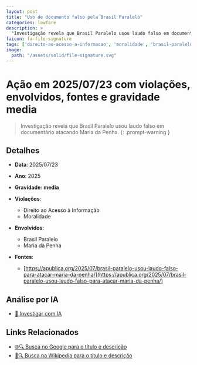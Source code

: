 ```yaml
---
layout: post
title: "Uso de documento falso pela Brasil Paralelo"
categories: lawfare
description: > 
  "Investigação revela que Brasil Paralelo usou laudo falso em documentário atacando Maria da Penha."
faicon: fa-file-signature
tags: ['direito-ao-acesso-a-informacao', 'moralidade', 'brasil-paralelo', 'maria-da-penha', 'gravidade-media', 'documento-falso', 'maria-da-penha']
image:
  path: "/assets/solid/file-signature.svg"
---
```


# Ação em 2025/07/23 com violações, envolvidos, fontes e gravidade media

> Investigação revela que Brasil Paralelo usou laudo falso em documentário atacando Maria da Penha.
{: .prompt-warning }

## Detalhes
- **Data**: 2025/07/23
- **Ano**: 2025
- **Gravidade**: **media** <i class="fas fa-file-signature"></i>

- **Violações**:
  - Direito ao Acesso à Informação
  - Moralidade
- **Envolvidos**:
  - Brasil Paralelo
  - Maria da Penha
- **Fontes**:
  - [https://apublica.org/2025/07/brasil-paralelo-usou-laudo-falso-para-atacar-maria-da-penha/](https://apublica.org/2025/07/brasil-paralelo-usou-laudo-falso-para-atacar-maria-da-penha/)

## Análise por IA
- [🤖 Investigar com IA](https://www.perplexity.ai/search?q=%20Uso%20de%20documento%20falso%20pela%20Brasil%20Paralelo%20Investiga%C3%A7%C3%A3o%20revela%20que%20Brasil%20Paralelo%20usou%20laudo%20falso%20em%20document%C3%A1rio%20atacando%20Maria%20da%20Penha.%20Direito%20ao%20Acesso%20%C3%A0%20Informa%C3%A7%C3%A3o%20Moralidade%202025%20gravidade%20media)

## Links Relacionados
- [🌐🔍 Busca no Google para o título e descrição](https://www.google.com/search?q=%20Uso%20de%20documento%20falso%20pela%20Brasil%20Paralelo%20Investiga%C3%A7%C3%A3o%20revela%20que%20Brasil%20Paralelo%20usou%20laudo%20falso%20em%20document%C3%A1rio%20atacando%20Maria%20da%20Penha.%20Direito%20ao%20Acesso%20%C3%A0%20Informa%C3%A7%C3%A3o%20Moralidade%202025%20gravidade%20media)
- [📖🔍 Busca na Wikipedia para o título e descrição](https://pt.wikipedia.org/w/index.php?search=%20Uso%20de%20documento%20falso%20pela%20Brasil%20Paralelo%20Investiga%C3%A7%C3%A3o%20revela%20que%20Brasil%20Paralelo%20usou%20laudo%20falso%20em%20document%C3%A1rio%20atacando%20Maria%20da%20Penha.%20Direito%20ao%20Acesso%20%C3%A0%20Informa%C3%A7%C3%A3o%20Moralidade%202025%20gravidade%20media)

